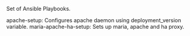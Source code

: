 Set of Ansible Playbooks.

apache-setup: Configures apache daemon using deployment_version variable.
maria-apache-ha-setup: Sets up maria, apache and ha proxy.